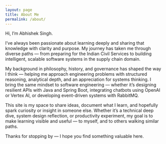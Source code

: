 ```yaml
---
layout: page
title: About Me
permalink: /about/
---
```


Hi, I’m Abhishek Singh.

I’ve always been passionate about learning deeply and sharing that knowledge with clarity and purpose. My journey has taken me through diverse paths — from preparing for the Indian Civil Services to building intelligent, scalable software systems in the supply chain domain.

My background in philosophy, history, and governance has shaped the way I think — helping me approach engineering problems with structured reasoning, analytical depth, and an appreciation for systems thinking. I bring the same mindset to software engineering — whether it’s designing resilient APIs with Java and Spring Boot, integrating chatbots using OpenAI or Vertex AI, or developing event-driven systems with RabbitMQ.

This site is my space to share ideas, document what I learn, and hopefully spark curiosity or insight in someone else. Whether it’s a technical deep dive, system design reflection, or productivity experiment, my goal is to make learning visible and useful — to myself, and to others walking similar paths.

Thanks for stopping by — I hope you find something valuable here.
